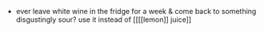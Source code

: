 - ever leave white wine in the fridge for a week & come back to something disgustingly sour? use it instead of [[[[lemon]] juice]]